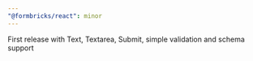```yaml
---
"@formbricks/react": minor
---
```


First release with Text, Textarea, Submit, simple validation and schema support
